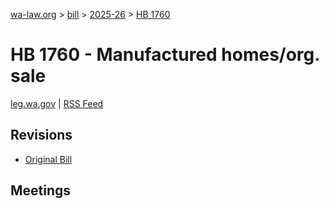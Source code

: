 [wa-law.org](/) > [bill](/bill/) > [2025-26](/bill/2025-26/) > [HB 1760](/bill/2025-26/hb/1760/)

# HB 1760 - Manufactured homes/org. sale
[leg.wa.gov](https://app.leg.wa.gov/billsummary?BillNumber=1760&Year=2025&Initiative=false) | [RSS Feed](./rss.xml)

## Revisions
* [Original Bill](1/)

## Meetings